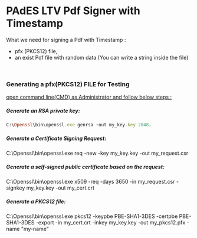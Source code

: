 # PAdES LTV Pdf Signer with Timestamp

What we need for signing a Pdf with Timestamp : 
- pfx (PKCS12) file, 
- an exist Pdf file with random data (You can write a string inside the file)

<br>

### Generating a pfx(PKCS12) FILE for Testing

<ins>open command line(CMD) as Administrator and follow below steps :</ins>

##### Generate an RSA private key:
```ruby
C:\Openssl\bin\openssl.exe genrsa -out my_key.key 2048.
```
##### Generate a Certificate Signing Request:

C:\Openssl\bin\openssl.exe req -new -key my_key.key -out my_request.csr

##### Generate a self-signed public certificate based on the request:

C:\Openssl\bin\openssl.exe x509 -req -days 3650 -in my_request.csr -signkey my_key.key -out my_cert.crt

##### Generate a PKCS12 file:

C:\Openssl\bin\openssl.exe pkcs12 -keypbe PBE-SHA1-3DES -certpbe PBE-SHA1-3DES -export -in my_cert.crt -inkey my_key.key -out my_pkcs12.pfx -name "my-name"
